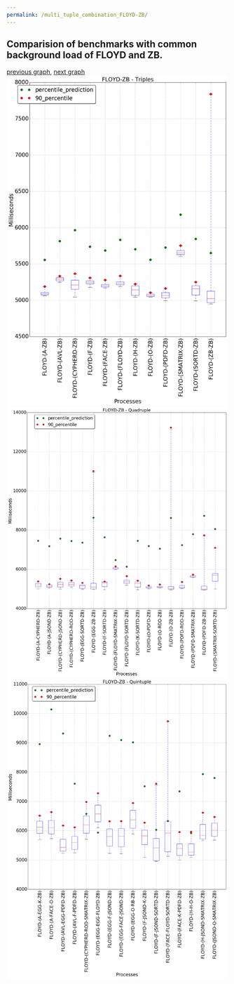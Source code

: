```yaml
---
permalink: /multi_tuple_combination_FLOYD-ZB/
---
```



 ## Comparision of benchmarks with common background load of FLOYD and ZB.

[previous graph](../multi_tuple_combination_FLOYD-SORTD/), [next graph](../multi_tuple_combination_H-AVL/)
![graph figure](./images/triple/FLOYD/FLOYD-ZB_box.png)![graph figure](./images/quadruple/FLOYD/FLOYD-ZB_box.png)![graph figure](./images/quintuple/FLOYD/FLOYD-ZB_box.png)
